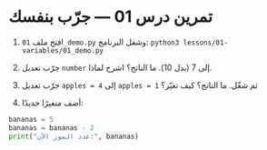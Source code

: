 # تمرين درس 01 — جرّب بنفسك

1. افتح ملف `01_demo.py` وشغل البرنامج:
   `python3 lessons/01-variables/01_demo.py`

2. جرّب تعديل `number` إلى 7 (بدل 10). ما الناتج؟ اشرح لماذا.

3. جرّب تعديل `apples = 4` إلى `apples = 1` ثم شغّل. ما الناتج؟ كيف تغيّر؟

4. أضف متغيرًا جديدًا:
```python
bananas = 5
bananas = bananas - 2
print("عدد الموز الآن:", bananas)
